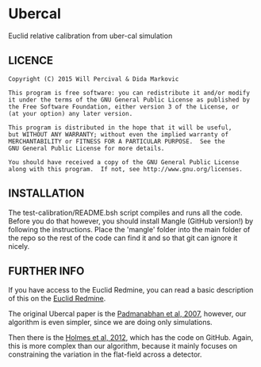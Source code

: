 # Ubercal
Euclid relative calibration from uber-cal simulation

## LICENCE

    Copyright (C) 2015 Will Percival & Dida Markovic

    This program is free software: you can redistribute it and/or modify
    it under the terms of the GNU General Public License as published by
    the Free Software Foundation, either version 3 of the License, or
    (at your option) any later version.

    This program is distributed in the hope that it will be useful,
    but WITHOUT ANY WARRANTY; without even the implied warranty of
    MERCHANTABILITY or FITNESS FOR A PARTICULAR PURPOSE.  See the
    GNU General Public License for more details.

    You should have received a copy of the GNU General Public License
    along with this program.  If not, see http://www.gnu.org/licenses.

## INSTALLATION

The test-calibration/README.bsh script compiles and runs all the code.
Before you do that however, you should install Mangle (GitHub version!) by following the instructions. Place the 'mangle' folder into the main folder of the repo so the rest of the code can find it and so that git can ignore it nicely.

## FURTHER INFO

If you have access to the Euclid Redmine, you can read a basic description of this on the [Euclid Redmine](http://euclid.roe.ac.uk/projects/gcswg/wiki/Calibration).

The original Ubercal paper is the [Padmanabhan et al, 2007](http://arxiv.org/abs/astro-ph/0703454), however, our algorithm is even simpler, since we are doing only simulations.

Then there is the [Holmes et al, 2012](http://arxiv.org/abs/1203.6255), which has the code on GitHub. Again, this is more complex than our algorithm, because it mainly focuses on constraining the variation in the flat-field across a detector.

